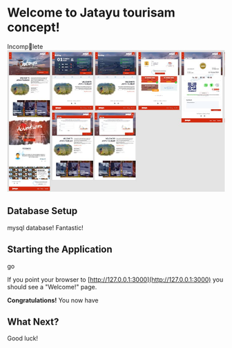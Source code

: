 # Welcome to Jatayu tourisam concept!

Incomp💖lete
![Screen shots](https://github.com/vishnukumarpv/Jatayu-tourisam-Online---Go-lang-Unofficial-/raw/master/Capture.JPG)
## Database Setup

mysql database! Fantastic!
 

## Starting the Application

go 

If you point your browser to [http://127.0.0.1:3000](http://127.0.0.1:3000) you should see a "Welcome!" page.

**Congratulations!** You now have

## What Next? 
Good luck!


